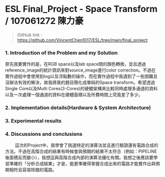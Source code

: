 # ESL Final_Project - Space Transform / 107061272 陳力豪
> GitHub link : https://github.com/VincentChen1017/ESL/tree/main/final_project

### 1. Introduction of the Problem and my Solution
  原先我要實作的是，在RGB space以及lab space間的顏色轉換，並且透過reference_image的統計資訊來對source_image進行color correction。不過在實作過程中會使用到log以及浮點數的操作，而在實作過程中我遇到了一些困難且沒辦法有效的解決，故我將我的題目簡化成單純的Space transform。希望透過Single Core以及Multi Cores(3-Cores)的硬體架構來比較同時處理多通道的資料以及一次處理一個通道的資料在硬體面積以及所費時間上究竟差了多少。

### 2. Implementation details(Hardware & System Architecture)



### 3. Experimental results



### 4. Discussions and conclusions
&emsp;&emsp; 這次的Project中，我學會了挑選特定的演算法並且進行驗證還有電路合成的方法。不過在高階合成的結果有時候會與預期的結果不太符合（例如：PIPELINE後面積反而變小），我想這與高階合成內部的演算法優化有關。我想之後應該要學習準確的「分析合成結果」才是，能更準確得掌握合成出來的電路才能實作出與預期相符且容易除錯的電路。


